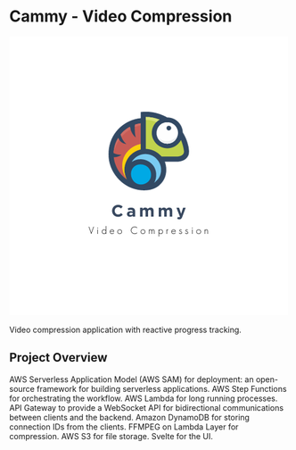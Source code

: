 # Cammy - Video Compression

![hero image](https://github.com/HTLuff/cammy/blob/main/hero.png)

Video compression application with reactive progress tracking.

## Project Overview

AWS Serverless Application Model (AWS SAM) for deployment: an open-source framework for building serverless applications.
AWS Step Functions for orchestrating the workflow.
AWS Lambda for long running processes.
API Gateway to provide a WebSocket API for bidirectional communications between clients and the backend.
Amazon DynamoDB for storing connection IDs from the clients.
FFMPEG on Lambda Layer for compression.
AWS S3 for file storage.
Svelte for the UI.
